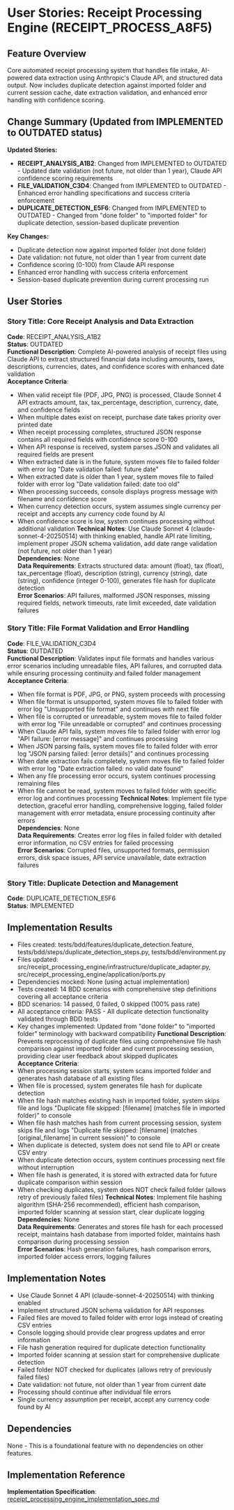 # User Stories: Receipt Processing Engine (RECEIPT_PROCESS_A8F5)

## Feature Overview
Core automated receipt processing system that handles file intake, AI-powered data extraction using Anthropic's Claude API, and structured data output. Now includes duplicate detection against imported folder and current session cache, date extraction validation, and enhanced error handling with confidence scoring.

## Change Summary (Updated from IMPLEMENTED to OUTDATED status)
**Updated Stories:**
- **RECEIPT_ANALYSIS_A1B2**: Changed from IMPLEMENTED to OUTDATED - Updated date validation (not future, not older than 1 year), Claude API confidence scoring requirements
- **FILE_VALIDATION_C3D4**: Changed from IMPLEMENTED to OUTDATED - Enhanced error handling specifications and success criteria enforcement
- **DUPLICATE_DETECTION_E5F6**: Changed from IMPLEMENTED to OUTDATED - Changed from "done folder" to "imported folder" for duplicate detection, session-based duplicate prevention

**Key Changes:**
- Duplicate detection now against imported folder (not done folder)
- Date validation: not future, not older than 1 year from current date
- Confidence scoring (0-100) from Claude API response
- Enhanced error handling with success criteria enforcement
- Session-based duplicate prevention during current processing run

## User Stories

### Story Title: Core Receipt Analysis and Data Extraction
**Code**: RECEIPT_ANALYSIS_A1B2  
**Status**: OUTDATED  
**Functional Description**: Complete AI-powered analysis of receipt files using Claude API to extract structured financial data including amounts, taxes, descriptions, currencies, dates, and confidence scores with enhanced date validation  
**Acceptance Criteria**: 
- When valid receipt file (PDF, JPG, PNG) is processed, Claude Sonnet 4 API extracts amount, tax, tax_percentage, description, currency, date, and confidence fields
- When multiple dates exist on receipt, purchase date takes priority over printed date
- When receipt processing completes, structured JSON response contains all required fields with confidence score 0-100
- When API response is received, system parses JSON and validates all required fields are present
- When extracted date is in the future, system moves file to failed folder with error log "Date validation failed: future date"
- When extracted date is older than 1 year, system moves file to failed folder with error log "Date validation failed: date too old"
- When processing succeeds, console displays progress message with filename and confidence score
- When currency detection occurs, system assumes single currency per receipt and accepts any currency code found by AI
- When confidence score is low, system continues processing without additional validation
**Technical Notes**: Use Claude Sonnet 4 (claude-sonnet-4-20250514) with thinking enabled, handle API rate limiting, implement proper JSON schema validation, add date range validation (not future, not older than 1 year)  
**Dependencies**: None  
**Data Requirements**: Extracts structured data: amount (float), tax (float), tax_percentage (float), description (string), currency (string), date (string), confidence (integer 0-100), generates file hash for duplicate detection  
**Error Scenarios**: API failures, malformed JSON responses, missing required fields, network timeouts, rate limit exceeded, date validation failures  

### Story Title: File Format Validation and Error Handling
**Code**: FILE_VALIDATION_C3D4  
**Status**: OUTDATED  
**Functional Description**: Validates input file formats and handles various error scenarios including unreadable files, API failures, and corrupted data while ensuring processing continuity and failed folder management  
**Acceptance Criteria**: 
- When file format is PDF, JPG, or PNG, system proceeds with processing
- When file format is unsupported, system moves file to failed folder with error log "Unsupported file format" and continues with next file
- When file is corrupted or unreadable, system moves file to failed folder with error log "File unreadable or corrupted" and continues processing
- When Claude API fails, system moves file to failed folder with error log "API failure: [error message]" and continues processing
- When JSON parsing fails, system moves file to failed folder with error log "JSON parsing failed: [error details]" and continues processing
- When date extraction fails completely, system moves file to failed folder with error log "Date extraction failed: no valid date found"
- When any file processing error occurs, system continues processing remaining files
- When file cannot be read, system moves to failed folder with specific error log and continues processing
**Technical Notes**: Implement file type detection, graceful error handling, comprehensive logging, failed folder management with error metadata, ensure processing continuity after errors  
**Dependencies**: None  
**Data Requirements**: Creates error log files in failed folder with detailed error information, no CSV entries for failed processing  
**Error Scenarios**: Corrupted files, unsupported formats, permission errors, disk space issues, API service unavailable, date extraction failures  

### Story Title: Duplicate Detection and Management
**Code**: DUPLICATE_DETECTION_E5F6  
**Status**: IMPLEMENTED  

## Implementation Results
- Files created: tests/bdd/features/duplicate_detection.feature, tests/bdd/steps/duplicate_detection_steps.py, tests/bdd/environment.py
- Files updated: src/receipt_processing_engine/infrastructure/duplicate_adapter.py, src/receipt_processing_engine/application/ports.py
- Dependencies mocked: None (using actual implementation)  
- Tests created: 14 BDD scenarios with comprehensive step definitions covering all acceptance criteria
- BDD scenarios: 14 passed, 0 failed, 0 skipped (100% pass rate)
- All acceptance criteria: PASS - All duplicate detection functionality validated through BDD tests
- Key changes implemented: Updated from "done folder" to "imported folder" terminology with backward compatibility
**Functional Description**: Prevents reprocessing of duplicate files using comprehensive file hash comparison against imported folder and current processing session, providing clear user feedback about skipped duplicates  
**Acceptance Criteria**: 
- When processing session starts, system scans imported folder and generates hash database of all existing files
- When file is processed, system generates file hash for duplicate detection
- When file hash matches existing hash in imported folder, system skips file and logs "Duplicate file skipped: [filename] (matches file in imported folder)" to console
- When file hash matches hash from current processing session, system skips file and logs "Duplicate file skipped: [filename] (matches [original_filename] in current session)" to console
- When duplicate is detected, system does not send file to API or create CSV entry
- When duplicate detection occurs, system continues processing next file without interruption
- When file hash is generated, it is stored with extracted data for future duplicate comparison within session
- When checking duplicates, system does NOT check failed folder (allows retry of previously failed files)
**Technical Notes**: Implement file hashing algorithm (SHA-256 recommended), efficient hash comparison, imported folder scanning at session start, clear duplicate logging  
**Dependencies**: None  
**Data Requirements**: Generates and stores file hash for each processed receipt, maintains hash database from imported folder, maintains hash comparison during processing session  
**Error Scenarios**: Hash generation failures, hash comparison errors, imported folder access errors, logging failures  

## Implementation Notes
- Use Claude Sonnet 4 API (claude-sonnet-4-20250514) with thinking enabled
- Implement structured JSON schema validation for API responses
- Failed files are moved to failed folder with error logs instead of creating CSV entries
- Console logging should provide clear progress updates and error information
- File hash generation required for duplicate detection functionality
- Imported folder scanning at session start for comprehensive duplicate detection
- Failed folder NOT checked for duplicates (allows retry of previously failed files)
- Date validation: not future, not older than 1 year from current date
- Processing should continue after individual file errors
- Single currency assumption per receipt, accept any currency code found by AI

## Dependencies
None - This is a foundational feature with no dependencies on other features.

## Implementation Reference
**Implementation Specification**: [receipt_processing_engine_implementation_spec.md](../implementation/receipt_processing_engine_implementation_spec.md)